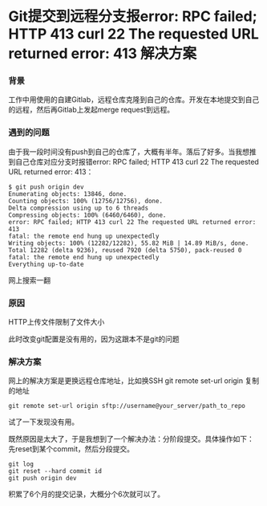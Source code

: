 # Git提交到远程分支报error: RPC failed; HTTP 413 curl 22 The requested URL returned error: 413 解决方案

### 背景
工作中用使用的自建Gitlab，远程仓库克隆到自己的仓库。开发在本地提交到自己的远程，然后再Gitlab上发起merge request到远程。

### 遇到的问题
由于我一段时间没有push到自己的仓库了，大概有半年。落后了好多。当我想推到自己仓库对应分支时报错error: RPC failed; HTTP 413 curl 22 The requested URL returned error: 413：
```
$ git push origin dev
Enumerating objects: 13846, done.
Counting objects: 100% (12756/12756), done.
Delta compression using up to 6 threads
Compressing objects: 100% (6460/6460), done.
error: RPC failed; HTTP 413 curl 22 The requested URL returned error: 413
fatal: the remote end hung up unexpectedly
Writing objects: 100% (12282/12282), 55.82 MiB | 14.89 MiB/s, done.
Total 12282 (delta 9236), reused 7920 (delta 5750), pack-reused 0
fatal: the remote end hung up unexpectedly
Everything up-to-date
```
网上搜索一翻

### 原因
HTTP上传文件限制了文件大小

此时改变git配置是没有用的，因为这跟本不是git的问题

### 解决方案
网上的解决方案是更换远程仓库地址，比如换SSH git remote set-url origin 复制的地址
```
git remote set-url origin sftp://username@your_server/path_to_repo
```
试了一下发现没有用。

既然原因是太大了，于是我想到了一个解决办法：分阶段提交。具体操作如下：
先reset到某个commit，然后分段提交。
```
git log
git reset --hard commit id
git push origin dev
```
积累了6个月的提交记录，大概分个6次就可以了。